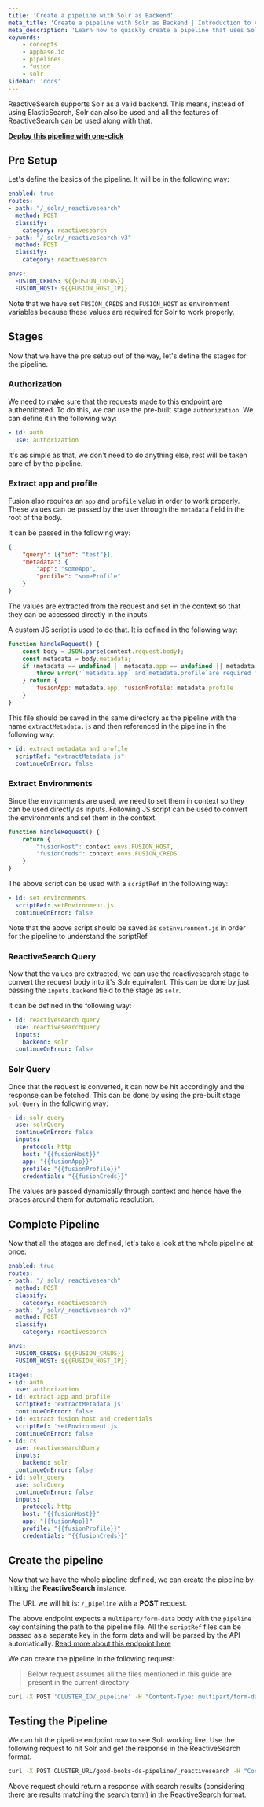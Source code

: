 ```yaml
---
title: 'Create a pipeline with Solr as Backend'
meta_title: 'Create a pipeline with Solr as Backend | Introduction to Appbase.io'
meta_description: 'Learn how to quickly create a pipeline that uses Solr as a backend'
keywords:
    - concepts
    - appbase.io
    - pipelines
    - fusion
    - solr
sidebar: 'docs'
---
```


ReactiveSearch supports Solr as a valid backend. This means, instead of using ElasticSearch, Solr can also be used and all the features of ReactiveSearch can be used along with that.

**[Deploy this pipeline with one-click](https://dashboard.reactivesearch.io/deploy?template=https://raw.githubusercontent.com/appbaseio/pipelines-template/master/solr/pipeline_oneclick.json)**

## Pre Setup

Let's define the basics of the pipeline. It will be in the following way:

```yml
enabled: true
routes:
- path: "/_solr/_reactivesearch"
  method: POST
  classify:
    category: reactivesearch
- path: "/_solr/_reactivesearch.v3"
  method: POST
  classify:
    category: reactivesearch

envs:
  FUSION_CREDS: ${{FUSION_CREDS}}
  FUSION_HOST: ${{FUSION_HOST_IP}}
```

Note that we have set `FUSION_CREDS` and `FUSION_HOST` as environment variables because these values are required for Solr to work properly.

## Stages

Now that we have the pre setup out of the way, let's define the stages for the pipeline.

### Authorization

We need to make sure that the requests made to this endpoint are authenticated. To do this, we can use the pre-built stage `authorization`. We can define it in the following way:

```yml
- id: auth
  use: authorization
```

It's as simple as that, we don't need to do anything else, rest will be taken care of by the pipeline.

### Extract app and profile

Fusion also requires an `app` and `profile` value in order to work properly. These values can be passed by the user through the `metadata` field in the root of the body.

It can be passed in the following way:

```json
{
    "query": [{"id": "test"}],
    "metadata": {
        "app": "someApp",
        "profile": "someProfile"
    }
}
```

The values are extracted from the request and set in the context so that they can be accessed directly in the inputs.

A custom JS script is used to do that. It is defined in the following way:

```js
function handleRequest() {
    const body = JSON.parse(context.request.body);
    const metadata = body.metadata;
    if (metadata == undefined || metadata.app == undefined || metadata.profile == undefined) {
        throw Error('`metadata.app` and`metadata.profile`are required fields!');
    } return {
        fusionApp: metadata.app, fusionProfile: metadata.profile
    }
}
```

This file should be saved in the same directory as the pipeline with the name `extractMetadata.js` and then referenced in the pipeline in the following way:

```yml
- id: extract metadata and profile
  scriptRef: "extractMetadata.js"
  continueOnError: false
```

### Extract Environments

Since the environments are used, we need to set them in context so they can be used directly as inputs. Following JS script can be used to convert the environments and set them in the context.

```js
function handleRequest() {
    return {
        "fusionHost": context.envs.FUSION_HOST,
        "fusionCreds": context.envs.FUSION_CREDS
    }
}
```

The above script can be used with a `scriptRef` in the following way:

```yml
- id: set environments
  scriptRef: setEnvironment.js
  continueOnError: false
```

Note that the above script should be saved as `setEnvironment.js` in order for the pipeline to understand the scriptRef.

### ReactiveSearch Query

Now that the values are extracted, we can use the reactivesearch stage to convert the request body into it's Solr equivalent. This can be done by just passing the `inputs.backend` field to the stage as `solr`.

It can be defined in the following way:

```yml
- id: reactivesearch query
  use: reactivesearchQuery
  inputs:
    backend: solr
  continueOnError: false
```

### Solr Query

Once that the request is converted, it can now be hit accordingly and the response can be fetched. This can be done by using the pre-built stage `solrQuery` in the following way:

```yml
- id: solr query
  use: solrQuery
  continueOnError: false
  inputs:
    protocol: http
    host: "{{fusionHost}}"
    app: "{{fusionApp}}"
    profile: "{{fusionProfile}}"
    credentials: "{{fusionCreds}}"
```

The values are passed dynamically through context and hence have the braces around them for automatic resolution.

## Complete Pipeline

Now that all the stages are defined, let's take a look at the whole pipeline at once:

```yml
enabled: true
routes:
- path: "/_solr/_reactivesearch"
  method: POST
  classify:
    category: reactivesearch
- path: "/_solr/_reactivesearch.v3"
  method: POST
  classify:
    category: reactivesearch

envs:
  FUSION_CREDS: ${{FUSION_CREDS}}
  FUSION_HOST: ${{FUSION_HOST_IP}}

stages:
- id: auth
  use: authorization
- id: extract app and profile
  scriptRef: 'extractMetadata.js'
  continueOnError: false
- id: extract fusion host and credentials
  scriptRef: 'setEnvironment.js'
  continueOnError: false
- id: rs
  use: reactivesearchQuery
  inputs:
    backend: solr
  continueOnError: false
- id: solr_query
  use: solrQuery
  continueOnError: false
  inputs:
    protocol: http
    host: "{{fusionHost}}"
    app: "{{fusionApp}}"
    profile: "{{fusionProfile}}"
    credentials: "{{fusionCreds}}"
```

## Create the pipeline

Now that we have the whole pipeline defined, we can create the pipeline by hitting the **ReactiveSearch** instance.

The URL we will hit is: `/_pipeline` with a **POST** request.

The above endpoint expects a `multipart/form-data` body with the `pipeline` key containing the path to the pipeline file. All the `scriptRef` files can be passed as a separate key in the form data and will be parsed by the API automatically. [Read more about this endpoint here](https://api.reactivesearch.io/#05fbf00d-1698-4ddf-9ad1-22bc740a5379)

We can create the pipeline in the following request:

> Below request assumes all the files mentioned in this guide are present in the current directory

```sh
curl -X POST 'CLUSTER_ID/_pipeline' -H "Content-Type: multipart/form-data" --form "pipeline=pipeline.yaml" --form "setEnvironment.js=setEnvironment.js" --form "extractMetadata.js=extractMetadata.js"
```

## Testing the Pipeline

We can hit the pipeline endpoint now to see Solr working live. Use the following request to hit Solr and get the response in the ReactiveSearch format.

```sh
curl -X POST CLUSTER_URL/good-books-ds-pipeline/_reactivesearch -H "Content-Type: application/json" -d '{"query": [{"id": "some ID", "value": "sudoku", "dataField": ["name_s"]}]}'
```

Above request should return a response with search results (considering there are results matching the search term) in the ReactiveSearch format.